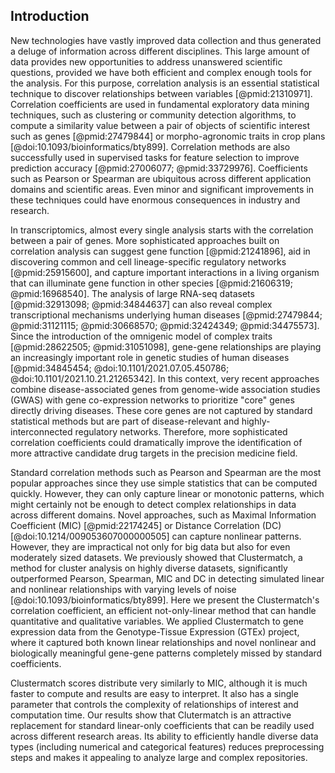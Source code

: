 ## Introduction


New technologies have vastly improved data collection and thus generated a deluge of information across different disciplines.
This large amount of data provides new opportunities to address unanswered scientific questions, provided we have both efficient and complex enough tools for the analysis.
For this purpose, correlation analysis is an essential statistical technique to discover relationships between variables [@pmid:21310971].
Correlation coefficients are used in fundamental exploratory data mining techniques, such as clustering or community detection algorithms, to compute a similarity value between a pair of objects of scientific interest such as genes [@pmid:27479844] or morpho-agronomic traits in crop plans [@doi:10.1093/bioinformatics/bty899].
Correlation methods are also successfully used in supervised tasks for feature selection to improve prediction accuracy [@pmid:27006077; @pmid:33729976].
Coefficients such as Pearson or Spearman are ubiquitous across different application domains and scientific areas.
Even minor and significant improvements in these techniques could have enormous consequences in industry and research.


In transcriptomics, almost every single analysis starts with the correlation between a pair of genes.
More sophisticated approaches built on correlation analysis can suggest gene function [@pmid:21241896], aid in discovering common and cell lineage-specific regulatory networks [@pmid:25915600], and capture important interactions in a living organism that can illuminate gene function in other species [@pmid:21606319; @pmid:16968540].
The analysis of large RNA-seq datasets [@pmid:32913098; @pmid:34844637] can also reveal complex transcriptional mechanisms underlying human diseases [@pmid:27479844; @pmid:31121115; @pmid:30668570; @pmid:32424349; @pmid:34475573].
Since the introduction of the omnigenic model of complex traits [@pmid:28622505; @pmid:31051098], gene-gene relationships are playing an increasingly important role in genetic studies of human diseases [@pmid:34845454; @doi:10.1101/2021.07.05.450786; @doi:10.1101/2021.10.21.21265342].
In this context, very recent approaches combine disease-associated genes from genome-wide association studies (GWAS) with gene co-expression networks to prioritize "core" genes directly driving diseases.
These core genes are not captured by standard statistical methods but are part of disease-relevant and highly-interconnected regulatory networks.
Therefore, more sophisticated correlation coefficients could dramatically improve the identification of more attractive candidate drug targets in the precision medicine field.


Standard correlation methods such as Pearson and Spearman are the most popular approaches since they use simple statistics that can be computed quickly.
However, they can only capture linear or monotonic patterns, which might certainly not be enough to detect complex relationships in data across different domains.
Novel approaches, such as Maximal Information Coefficient (MIC) [@pmid:22174245] or Distance Correlation (DC) [@doi:10.1214/009053607000000505] can capture nonlinear patterns.
However, they are impractical not only for big data but also for even moderately sized datasets.
We previously showed that Clustermatch, a method for cluster analysis on highly diverse datasets, significantly outperformed Pearson, Spearman, MIC and DC in detecting simulated linear and nonlinear relationships with varying levels of noise [@doi:10.1093/bioinformatics/bty899].
Here we present the Clustermatch's correlation coefficient, an efficient not-only-linear method that can handle quantitative and qualitative variables.
We applied Clustermatch to gene expression data from the Genotype-Tissue Expression (GTEx) project, where it captured both known linear relationships and novel nonlinear and biologically meaningful gene-gene patterns completely missed by standard coefficients.
<!-- TODO: Add something about GIANT results? -->
Clustermatch scores distribute very similarly to MIC, although it is much faster to compute and results are easy to interpret.
It also has a single parameter that controls the complexity of relationships of interest and computation time.
Our results show that Clutermatch is an attractive replacement for standard linear-only coefficients that can be readily used across different research areas.
Its ability to efficiently handle diverse data types (including numerical and categorical features) reduces preprocessing steps and makes it appealing to analyze large and complex repositories.
